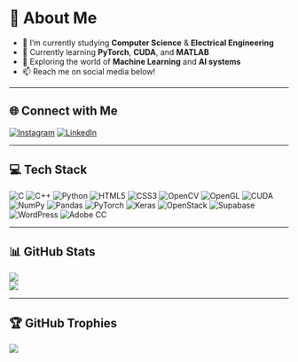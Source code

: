 # 💫 About Me

- 🔭 I’m currently studying **Computer Science** & **Electrical Engineering**  
- 🌱 Currently learning **PyTorch**, **CUDA**, and **MATLAB**  
- 🤖 Exploring the world of **Machine Learning** and **AI systems**  
- 📫 Reach me on social media below!

---

## 🌐 Connect with Me

[![Instagram](https://img.shields.io/badge/Instagram-%23E4405F.svg?style=flat&logo=instagram&logoColor=white)](https://instagram.com/alexknapplejuice)
[![LinkedIn](https://img.shields.io/badge/LinkedIn-%230077B5.svg?style=flat&logo=linkedin&logoColor=white)](https://linkedin.com/in/alexander-knapp-fl)

---

## 💻 Tech Stack

![C](https://img.shields.io/badge/C-%2300599C.svg?style=flat&logo=c&logoColor=white)
![C++](https://img.shields.io/badge/C++-%2300599C.svg?style=flat&logo=c%2B%2B&logoColor=white)
![Python](https://img.shields.io/badge/Python-3670A0?style=flat&logo=python&logoColor=ffdd54)
![HTML5](https://img.shields.io/badge/HTML5-%23E34F26.svg?style=flat&logo=html5&logoColor=white)
![CSS3](https://img.shields.io/badge/CSS3-%231572B6.svg?style=flat&logo=css3&logoColor=white)
![OpenCV](https://img.shields.io/badge/OpenCV-%23white.svg?style=flat&logo=opencv&logoColor=white)
![OpenGL](https://img.shields.io/badge/OpenGL-%23FFFFFF.svg?style=flat&logo=opengl)
![CUDA](https://img.shields.io/badge/CUDA-000000.svg?style=flat&logo=nvidia&logoColor=green)
![NumPy](https://img.shields.io/badge/NumPy-%23013243.svg?style=flat&logo=numpy&logoColor=white)
![Pandas](https://img.shields.io/badge/Pandas-%23150458.svg?style=flat&logo=pandas&logoColor=white)
![PyTorch](https://img.shields.io/badge/PyTorch-%23EE4C2C.svg?style=flat&logo=PyTorch&logoColor=white)
![Keras](https://img.shields.io/badge/Keras-%23D00000.svg?style=flat&logo=Keras&logoColor=white)
![OpenStack](https://img.shields.io/badge/OpenStack-%23f01742.svg?style=flat&logo=openstack&logoColor=white)
![Supabase](https://img.shields.io/badge/Supabase-3ECF8E?style=flat&logo=supabase&logoColor=white)
![WordPress](https://img.shields.io/badge/WordPress-%23117AC9.svg?style=flat&logo=WordPress&logoColor=white)
![Adobe CC](https://img.shields.io/badge/Adobe%20Creative%20Cloud-DA1F26.svg?style=flat&logo=Adobe%20Creative%20Cloud&logoColor=white)

---

## 📊 GitHub Stats

![](https://github-readme-stats.vercel.app/api?username=Arsonolace&theme=dark&hide_border=false&include_all_commits=true&count_private=false)  
![](https://nirzak-streak-stats.vercel.app/?user=Arsonolace&theme=dark&hide_border=false)

---

## 🏆 GitHub Trophies

![](https://github-profile-trophy.vercel.app/?username=Arsonolace&theme=default&no-frame=false&no-bg=true&margin-w=8)
